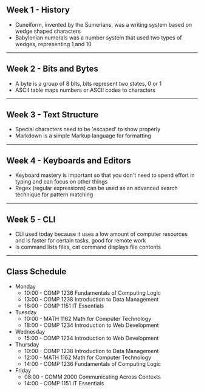 ## Week 1 - History
- Cuneiform, invented by the Sumerians, was a writing system based on wedge shaped characters
- Babylonian numerals was a number system that used two types of wedges, representing 1 and 10
***
## Week 2 - Bits and Bytes
- A byte is a group of 8 bits, bits represent two states, 0 or 1
- ASCII table maps numbers or ASCII codes to characters
***
## Week 3 - Text Structure
- Special characters need to be 'escaped' to show properly
- Markdown is a simple Markup language for formatting
***
## Week 4 - Keyboards and Editors
- Keyboard mastery is important so that you don't need to spend effort in typing and can focus on other things
- Regex (regular expressions) can be used as an advanced search technique for pattern matching
***
## Week 5 - CLI
- CLI used today because it uses a low amount of computer resources and is faster for certain tasks, good for remote work
- ls command lists files, cat command displays file contents
***

## Class Schedule
* Monday
    * 10:00 - COMP 1236 Fundamentals of Computing Logic
    * 13:00 - COMP 1238 Introduction to Data Management
    * 16:00 - COMP 1151 IT Essentials
* Tuesday
    * 10:00 - MATH 1162 Math for Computer Technology
    * 18:00 - COMP 1234 Introduction to Web Development
* Wednesday
    * 15:00 - COMP 1234 Introduction to Web Development
* Thursday
    * 10:00 - COMP 1238 Introduction to Data Management
    * 12:00 - MATH 1162 Math for Computer Technology
    * 14:00 - COMP 1236 Fundamentals of Computing Logic
* Friday
    * 08:00 - COMM 2000 Communicating Across Contexts
    * 14:00 - COMP 1151 IT Essentials